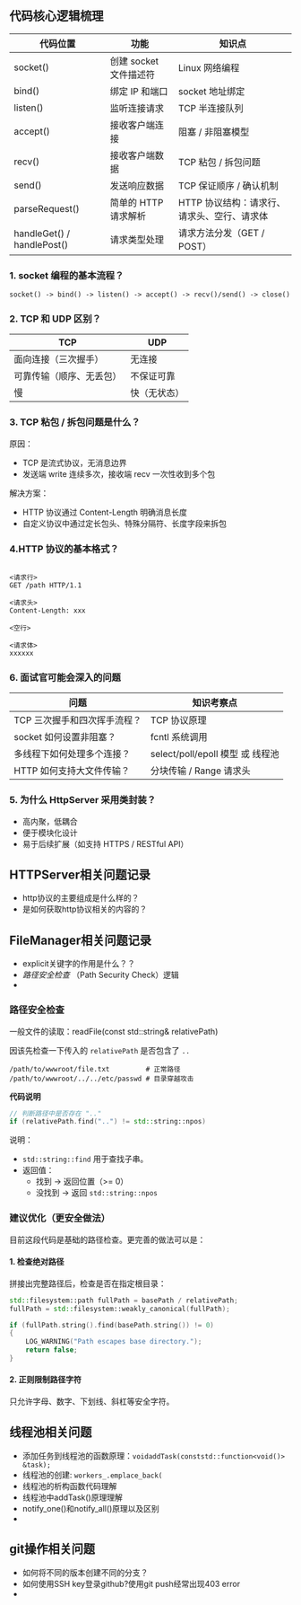 ## 代码核心逻辑梳理

| 代码位置                   | 功能                   | 知识点                                      |
| -------------------------- | ---------------------- | ------------------------------------------- |
| socket()                   | 创建 socket 文件描述符 | Linux 网络编程                              |
| bind()                     | 绑定 IP 和端口         | socket 地址绑定                             |
| listen()                   | 监听连接请求           | TCP 半连接队列                              |
| accept()                   | 接收客户端连接         | 阻塞 / 非阻塞模型                           |
| recv()                     | 接收客户端数据         | TCP 粘包 / 拆包问题                         |
| send()                     | 发送响应数据           | TCP 保证顺序 / 确认机制                     |
| parseRequest()             | 简单的 HTTP 请求解析   | HTTP 协议结构：请求行、请求头、空行、请求体 |
| handleGet() / handlePost() | 请求类型处理           | 请求方法分发（GET / POST）                  |

### 1. socket 编程的基本流程？

```text
socket() -> bind() -> listen() -> accept() -> recv()/send() -> close()
```

### 2. TCP 和 UDP 区别？

| TCP                      | UDP          |
| ------------------------ | ------------ |
| 面向连接（三次握手）     | 无连接       |
| 可靠传输（顺序、无丢包） | 不保证可靠   |
| 慢                       | 快（无状态） |

### 3. TCP 粘包 / 拆包问题是什么？

原因：

* TCP 是流式协议，无消息边界
* 发送端 write 连续多次，接收端 recv 一次性收到多个包

解决方案：

* HTTP 协议通过 Content-Length 明确消息长度
* 自定义协议中通过定长包头、特殊分隔符、长度字段来拆包

### 4.HTTP 协议的基本格式？

```

<请求行>
GET /path HTTP/1.1

<请求头>
Content-Length: xxx

<空行>

<请求体>
xxxxxx
```

### 6. 面试官可能会深入的问题

| 问题                         | 知识考察点                       |
| ---------------------------- | -------------------------------- |
| TCP 三次握手和四次挥手流程？ | TCP 协议原理                     |
| socket 如何设置非阻塞？      | fcntl 系统调用                   |
| 多线程下如何处理多个连接？   | select/poll/epoll 模型 或 线程池 |
| HTTP 如何支持大文件传输？    | 分块传输 / Range 请求头          |

### 5. 为什么 HttpServer 采用类封装？

* 高内聚，低耦合
* 便于模块化设计
* 易于后续扩展（如支持 HTTPS / RESTful API）

## HTTPServer相关问题记录

* http协议的主要组成是什么样的？
* 是如何获取http协议相关的内容的？

## FileManager相关问题记录

* explicit关键字的作用是什么？？
* *路径安全检查* （Path Security Check）逻辑
* 

### 路径安全检查

一般文件的读取：readFile(const std::string& relativePath)

因该先检查一下传入的 `relativePath` 是否包含了 `..`

```
/path/to/wwwroot/file.txt         # 正常路径
/path/to/wwwroot/../../etc/passwd # 目录穿越攻击
```

**代码说明**

```cpp
// 判断路径中是否存在 ".."
if (relativePath.find("..") != std::string::npos)
```

说明：

* `std::string::find` 用于查找子串。
* 返回值：
  * 找到 -> 返回位置（>= 0）
  * 没找到 -> 返回 `std::string::npos`

### 建议优化（更安全做法）

目前这段代码是基础的路径检查。更完善的做法可以是：

#### 1. 检查绝对路径

拼接出完整路径后，检查是否在指定根目录：

```cpp
std::filesystem::path fullPath = basePath / relativePath;
fullPath = std::filesystem::weakly_canonical(fullPath);

if (fullPath.string().find(basePath.string()) != 0)
{
    LOG_WARNING("Path escapes base directory.");
    return false;
}
```

#### 2. 正则限制路径字符

只允许字母、数字、下划线、斜杠等安全字符。

## 线程池相关问题

* 添加任务到线程池的函数原理：`voidaddTask(conststd::function<void()> &task);`
* 线程池的创建: `workers_.emplace_back(`
* 线程池的析构函数代码理解
* 线程池中addTask()原理理解
* notify_one()和notify_all()原理以及区别
* 


## git操作相关问题

* 如何将不同的版本创建不同的分支？
* 如何使用SSH key登录github?使用git push经常出现403 error
*
